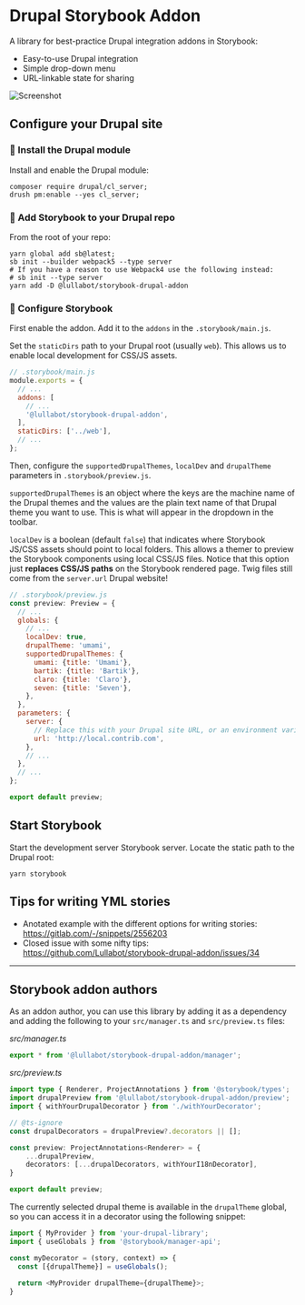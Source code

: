 # Drupal Storybook Addon

A library for best-practice Drupal integration addons in Storybook:

- Easy-to-use Drupal integration
- Simple drop-down menu
- URL-linkable state for sharing

![Screenshot](./assets/screenshot.png)

## Configure your Drupal site

### 🌳 Install the Drupal module

Install and enable the Drupal module:

```console
composer require drupal/cl_server;
drush pm:enable --yes cl_server;
```

### 🌴 Add Storybook to your Drupal repo

From the root of your repo:

```console
yarn global add sb@latest;
sb init --builder webpack5 --type server
# If you have a reason to use Webpack4 use the following instead:
# sb init --type server
yarn add -D @lullabot/storybook-drupal-addon
```

### 🌵 Configure Storybook

First enable the addon. Add it to the `addons` in the `.storybook/main.js`.

Set the `staticDirs` path to your Drupal root (usually `web`). This allows us to enable local development for CSS/JS assets.

```javascript
// .storybook/main.js
module.exports = {
  // ...
  addons: [
    // ...
    '@lullabot/storybook-drupal-addon',
  ],
  staticDirs: ['../web'],
  // ...
};
```

Then, configure the `supportedDrupalThemes`, `localDev` and `drupalTheme` parameters in `.storybook/preview.js`.

`supportedDrupalThemes` is an object where the keys are the machine name of the Drupal themes and the values are the plain text name of that Drupal theme you want to use. This is what will appear in the dropdown in the toolbar.

`localDev` is a boolean (default `false`) that indicates where Storybook JS/CSS assets should point to local folders. This allows a themer to preview the Storybook components using local CSS/JS files. Notice that this option just **replaces CSS/JS paths** on the Storybook rendered page. Twig files still come from the `server.url` Drupal website!

```javascript
// .storybook/preview.js
const preview: Preview = {
  // ...
  globals: {
    // ...
    localDev: true,
    drupalTheme: 'umami',
    supportedDrupalThemes: {
      umami: {title: 'Umami'},
      bartik: {title: 'Bartik'},
      claro: {title: 'Claro'},
      seven: {title: 'Seven'},
    },
  },
  parameters: {
    server: {
      // Replace this with your Drupal site URL, or an environment variable.
      url: 'http://local.contrib.com',
    },
    // ...
  },
  // ...
};

export default preview;
```

## Start Storybook

Start the development server Storybook server. Locate the static path to the Drupal root:

```console
yarn storybook
```

## Tips for writing YML stories

- Anotated example with the different options for writing stories: https://gitlab.com/-/snippets/2556203
- Closed issue with some nifty tips: https://github.com/Lullabot/storybook-drupal-addon/issues/34

---

## Storybook addon authors

As an addon author, you can use this library by adding it as a dependency and adding the following to your `src/manager.ts` and `src/preview.ts` files:

*src/manager.ts*
```typescript
export * from '@lullabot/storybook-drupal-addon/manager';
```

*src/preview.ts*
```typescript
import type { Renderer, ProjectAnnotations } from '@storybook/types';
import drupalPreview from '@lullabot/storybook-drupal-addon/preview';
import { withYourDrupalDecorator } from './withYourDecorator';

// @ts-ignore
const drupalDecorators = drupalPreview?.decorators || [];

const preview: ProjectAnnotations<Renderer> = {
    ...drupalPreview,
    decorators: [...drupalDecorators, withYourI18nDecorator],
}

export default preview;
```

The currently selected drupal theme is available in the `drupalTheme` global, so you can access it in a decorator using the following snippet:

```typescript
import { MyProvider } from 'your-drupal-library';
import { useGlobals } from '@storybook/manager-api';

const myDecorator = (story, context) => {
  const [{drupalTheme}] = useGlobals();
  
  return <MyProvider drupalTheme={drupalTheme}>;
}
```
